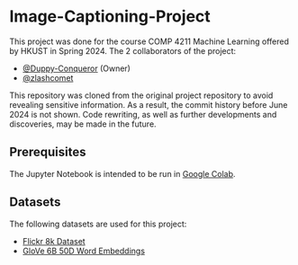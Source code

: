 # Image-Captioning-Project

This project was done for the course COMP 4211 Machine Learning offered by HKUST in Spring 2024.
The 2 collaborators of the project:

- [@Duppy-Conqueror](https://github.com/Duppy-Conqueror) (Owner)
- [@zlashcomet](https://github.com/zlashcomet)

This repository was cloned from the original project repository to avoid revealing sensitive information. As a result, the commit history before June 2024 is not shown.
Code rewriting, as well as further developments and discoveries, may be made in the future.

## Prerequisites
The Jupyter Notebook is intended to be run in [Google Colab](https://colab.google/).

## Datasets
The following datasets are used for this project:
- [Flickr 8k Dataset](https://www.kaggle.com/datasets/adityajn105/flickr8k)
- [GloVe 6B 50D Word Embeddings](https://www.kaggle.com/datasets/watts2/glove6b50dtxt)
